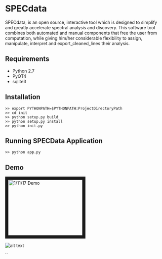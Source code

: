 # SPECdata
SPECdata, is an open source, interactive tool which is designed to simplify and greatly accelerate spectral analysis and discovery. This software tool combines both automated and manual components that free the user from computation, while giving him/her considerable flexibility to assign, manipulate, interpret and export_cleaned_lines their analysis.

## Requirements
* Python 2.7
* PyQT4
* sqlite3

## Installation
    >> export PYTHONPATH=$PYTHONPATH:ProjectDirectoryPath
    >> cd init
    >> python setup.py build
    >> python setup.py install
    >> python init.py
    
## Running SPECData Application
    >> python app.py

## Demo
<a href="http://www.youtube.com/watch?feature=player_embedded&v=klsqk3C9xXQ
" target="_blank"><img src="http://img.youtube.com/vi/klsqk3C9xXQ/0.jpg" 
alt="1/11/17 Demo" width="240" height="180" border="10" /></a>

![alt text](https://zenodo.org/badge/62144661.svg " DOI ")

``  
